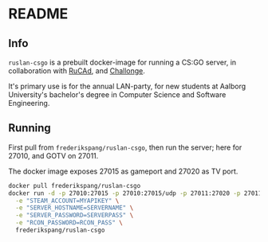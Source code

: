 # README

## Info

`ruslan-csgo` is a prebuilt docker-image for running a CS:GO server, in collaboration with [RuCAd](https://github.com/aau-datsw/ruslan-rucad), and [Challonge](https://challonge.com).

It's primary use is for the annual LAN-party, for new students at Aalborg University's bachelor's degree in Computer Science and Software Engineering.

## Running

First pull from `frederikspang/ruslan-csgo`, then run the server; here for 27010, and GOTV on 27011.

The docker image exposes 27015 as gameport and 27020 as TV port.

```bash
docker pull frederikspang/ruslan-csgo
docker run -d -p 27010:27015 -p 27010:27015/udp -p 27011:27020 -p 27011:27020/udp \
  -e "STEAM_ACCOUNT=MYAPIKEY" \
  -e "SERVER_HOSTNAME=SERVERNAME" \
  -e "SERVER_PASSWORD=SERVERPASS" \
  -e "RCON_PASSWORD=RCON_PASS" \
  frederikspang/ruslan-csgo
```
